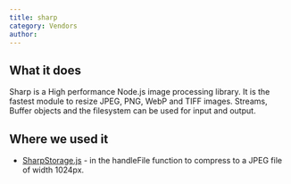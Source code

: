 ```yaml
---
title: sharp
category: Vendors
author:
---
```


## What it does

Sharp is a High performance Node.js image processing library. It is the fastest module to resize JPEG, PNG, WebP and TIFF images. Streams, Buffer objects and the filesystem can be used for input and output.

## Where we used it

* [SharpStorage.js](https://kanetesta.github.io/IT-Project/content/Javascript/SharpStorage.html) - in the handleFile function to compress to a JPEG file of width 1024px.
